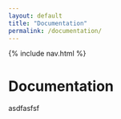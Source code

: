 ```yaml
---
layout: default
title: "Documentation"
permalink: /documentation/
---
```

{% include nav.html %}
# Documentation
asdfasfsf
